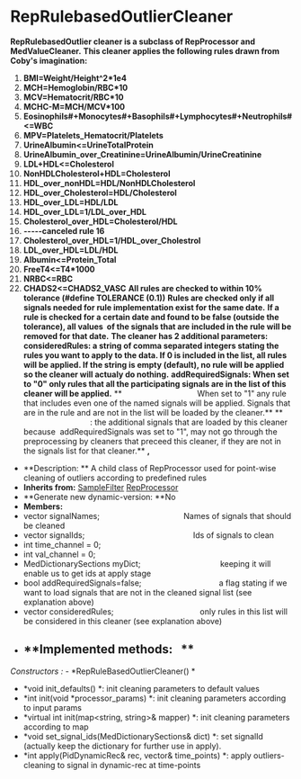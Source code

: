 # RepRulebasedOutlierCleaner
**RepRulebasedOutlier cleaner is a subclass of RepProcessor and MedValueCleaner.**
**This cleaner applies the following rules drawn from Coby's imagination:**
1. **BMI=Weight/Height^2*1e4**
2. **MCH=Hemoglobin/RBC*10**
3. **MCV=Hematocrit/RBC*10**
4. **MCHC-M=MCH/MCV*100**
5. **Eosinophils#+Monocytes#+Basophils#+Lymphocytes#+Neutrophils#<=WBC**
6. **MPV=Platelets_Hematocrit/Platelets**
7. **UrineAlbumin<=UrineTotalProtein**
8. **UrineAlbumin_over_Creatinine=UrineAlbumin/UrineCreatinine**
9. **LDL+HDL<=Cholesterol**
10. **NonHDLCholesterol+HDL=Cholesterol**
11. **HDL_over_nonHDL=HDL/NonHDLCholesterol**
12. **HDL_over_Cholesterol=HDL/Cholesterol**
13. **HDL_over_LDL=HDL/LDL**
14. **HDL_over_LDL=1/LDL_over_HDL**
15. **Cholesterol_over_HDL=Cholesterol/HDL**
16. **-----canceled rule 16**
17. **Cholesterol_over_HDL=1/HDL_over_Cholestrol**
18. **LDL_over_HDL=LDL/HDL**
19. **Albumin<=Protein_Total**
20. **FreeT4<=T4*1000**
21. **NRBC<=RBC**
22. **CHADS2<=CHADS2_VASC**
**All rules are checked to within 10% tolerance (#define TOLERANCE (0.1))**
**Rules are checked only if all signals needed for rule implementation exist for the same date.**
**If a rule is checked for a certain date and found to be false (outside the tolerance), all values  of the signals that are included in the rule will be removed for that date.**
**The cleaner has 2 additional parameters:**
**consideredRules: a string of comma separated integers stating the rules you want to apply to the data. If 0 is included in the list, all rules will be applied. If the string is empty (default), no rule will be applied so the cleaner will actualy do nothing.**
**addRequiredSignals: When set to "0" only rules that all the participating signals are in the list of this cleaner will be applied.**
**                                  When set to "1" any rule that includes even one of the named signals will be applied. Signals that are in the rule and are not in the list will be loaded by the cleaner.**
**                                  : the additional signals that are loaded by this cleaner because  addRequiredSignals was set to "1", may not go through the preprocessing by cleaners that preceed this cleaner, if they are not in the signals list for that cleaner.**
**,**
- **Description: ** A child class of RepProcessor used for point-wise cleaning of outliers according to predefined rules
- **Inherits from:** [SampleFilter](../SampleFilter) [RepProcessor](../RepProcessor)
- **Generate new dynamic-version: **No
- **Members:**
 
- vector <string> signalNames;                                      Names of signals that should be cleaned
- vector <int> signalIds;                                                 Ids of signals to clean
- int time_channel = 0;
- int val_channel = 0;
- MedDictionarySections myDict;                                    keeping it will enable us to get ids at apply stage
- bool addRequiredSignals=false;                                   a flag stating if we want to load signals that are not in the cleaned signal list (see explanation above)
- vector<int> consideredRules;                                       only rules in this list will be considered in this cleaner (see explanation above)
 
- **Implemented methods:   **
  - 
*Constructors :*
    - 
*RepRuleBasedOutlierCleaner() *
 
  - *void init_defaults() *: init cleaning parameters to default values
  - *int init(void *processor_params) *: init cleaning parameters according to input params
  - *virtual int init(map<string, string>& mapper) *: init cleaning parameters according to map
  - *void set_signal_ids(MedDictionarySections& dict) *: set signalId (actually keep the dictionary for further use in apply).
  - *int apply(PidDynamicRec& rec, vector<int>& time_points) *: apply outliers-cleaning to signal in dynamic-rec at time-points 
